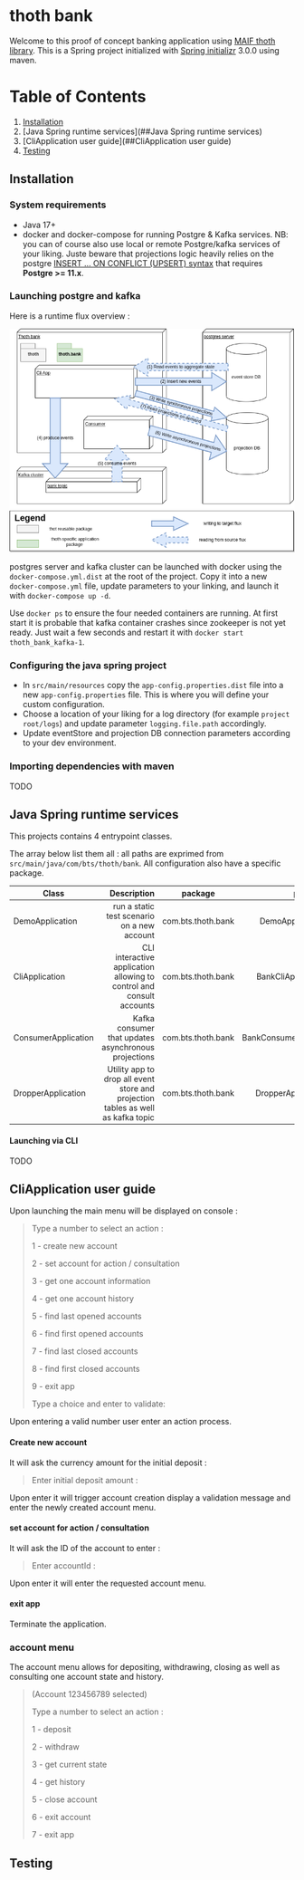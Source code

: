 # thoth bank
Welcome to this proof of concept banking application using [MAIF thoth library](https://github.com/MAIF/thoth).
This is a Spring project initialized with [Spring initializr](https://start.spring.io/) 3.0.0 using maven.

# Table of Contents
1. [Installation](##Installation)
2. [Java Spring runtime services](##Java Spring runtime services)
3. [CliApplication user guide](##CliApplication user guide)
4. [Testing](##Testing)



## Installation

### System requirements

- Java 17+
- docker and docker-compose for running Postgre & Kafka services. 
NB: you can of course also use local or remote Postgre/kafka services of your liking. 
Juste beware that projections logic heavily relies on the postgre [INSERT ... ON CONFLICT (UPSERT) syntax](https://www.postgresql.org/docs/11/sql-insert.html) that 
requires **Postgre >= 11.x**.


### Launching postgre and kafka

Here is a runtime flux overview :

![execution configurations](./docs/thoth-bank.drawio.png)

postgres server and kafka cluster can be launched with docker using the `docker-compose.yml.dist` at the root of the project.
Copy it into a new `docker-compose.yml` file, update parameters to your linking, and launch it with `docker-compose up -d`.

Use `docker ps` to ensure the four needed containers are running. 
At first start it is probable that kafka container crashes since zookeeper is not yet ready. Just wait a few seconds and restart it with `docker start thoth_bank_kafka-1`.

### Configuring the java spring project

- In `src/main/resources` copy the `app-config.properties.dist` file into a new `app-config.properties` file.
  This is where you will define your custom configuration.
- Choose a location of your liking for a log directory (for example `project root/logs`) and update parameter `logging.file.path` accordingly.
- Update eventStore and projection DB connection parameters according to your dev environment.

### Importing dependencies with maven

TODO

## Java Spring runtime services

This projects contains 4 entrypoint classes. 

The array below list them all : all paths are exprimed from `src/main/java/com/bts/thoth/bank`. All configuration also have a specific package.

| Class               |                                                                      Description |      package       |             path              |
|---------------------|---------------------------------------------------------------------------------:|:------------------:|:-----------------------------:|
| DemoApplication     |                                      run a static test scenario on a new account | com.bts.thoth.bank |     DemoApplication.class     |
| CliApplication      |             CLI interactive application allowing to control and consult accounts | com.bts.thoth.bank |   BankCliApplication.class    |
| ConsumerApplication |                             Kafka consumer that updates asynchronous projections | com.bts.thoth.bank | BankConsumerApplication.class |
| DropperApplication  | Utility app to drop all event store and projection tables as well as kafka topic | com.bts.thoth.bank |   DropperApplication.class    |


#### Launching via CLI

TODO

## CliApplication user guide

Upon launching the main menu will be displayed on console : 
 
> Type a number to select an action :
> 
> 1 - create new account
> 
> 2 - set account for action / consultation
> 
> 3 - get one account information
> 
> 4 - get one account history
>
> 5 - find last opened accounts
>
> 6 - find first opened accounts
> 
> 7 - find last closed accounts
> 
> 8 - find first closed accounts
> 
> 9 - exit app
> 
> Type a choice and enter to validate:


Upon entering a valid number user enter an action process.

#### Create new account

It will ask the currency amount for the initial deposit : 
> Enter initial deposit amount : 

Upon enter it will trigger account creation display a validation message 
and enter the newly created account menu.

#### set account for action / consultation

It will ask the ID of the account to enter : 
> Enter accountId : 

Upon enter it will enter the requested account menu.

#### exit app

Terminate the application. 

### account menu

The account menu allows for depositing, withdrawing, closing 
as well as consulting one account state and history.

> (Account 123456789 selected)
> 
> Type a number to select an action :
> 
> 1 - deposit
> 
> 2 - withdraw
> 
> 3 - get current state
> 
> 4 - get history
> 
> 5 - close account
> 
> 6 - exit account
> 
>7 - exit app


## Testing